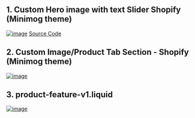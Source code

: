 
## 1. Custom Hero image with text Slider  Shopify (Minimog theme) 
[<img src="https://i.ibb.co.com/4nYX7dqr/image.png" alt="image" border="0">](https://ibb.co.com/Txb7kLf3)
[Source Code](https://github.com/ih-ismail/sections-for-shopify-/blob/main/custom-hero-image-with-slider.liquid)


## 2. Custom Image/Product Tab Section - Shopify (Minimog theme)
[<img src="https://i.ibb.co.com/VWJQRjMc/image.png" alt="image" border="0">](https://ibb.co.com/ns6n9gQN)


## 3. product-feature-v1.liquid

[<img src="https://i.ibb.co.com/Q36mmxFW/image.png" alt="image" border="0">](https://ibb.co.com/ZphTTb6Q)
